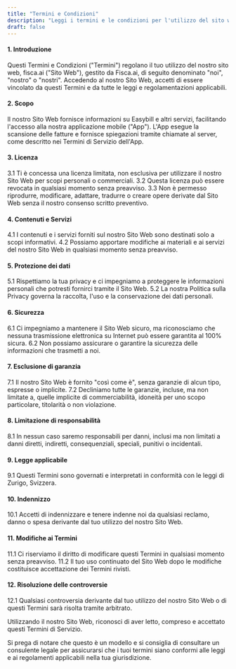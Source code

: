 ```yaml
---
title: "Termini e Condizioni"
description: "Leggi i termini e le condizioni per l'utilizzo del sito web Fisca.ai."
draft: false
---
```


#### 1. Introduzione
Questi Termini e Condizioni ("Termini") regolano il tuo utilizzo del nostro sito web, fisca.ai ("Sito Web"), gestito da Fisca.ai, di seguito denominato "noi", "nostro" o "nostri". Accedendo al nostro Sito Web, accetti di essere vincolato da questi Termini e da tutte le leggi e regolamentazioni applicabili.

#### 2. Scopo
Il nostro Sito Web fornisce informazioni su Easybill e altri servizi, facilitando l'accesso alla nostra applicazione mobile ("App"). L'App esegue la scansione delle fatture e fornisce spiegazioni tramite chiamate al server, come descritto nei Termini di Servizio dell'App.

#### 3. Licenza
3.1 Ti è concessa una licenza limitata, non esclusiva per utilizzare il nostro Sito Web per scopi personali o commerciali.
3.2 Questa licenza può essere revocata in qualsiasi momento senza preavviso.
3.3 Non è permesso riprodurre, modificare, adattare, tradurre o creare opere derivate dal Sito Web senza il nostro consenso scritto preventivo.

#### 4. Contenuti e Servizi
4.1 I contenuti e i servizi forniti sul nostro Sito Web sono destinati solo a scopi informativi.
4.2 Possiamo apportare modifiche ai materiali e ai servizi del nostro Sito Web in qualsiasi momento senza preavviso.

#### 5. Protezione dei dati
5.1 Rispettiamo la tua privacy e ci impegniamo a proteggere le informazioni personali che potresti fornirci tramite il Sito Web.
5.2 La nostra Politica sulla Privacy governa la raccolta, l'uso e la conservazione dei dati personali.

#### 6. Sicurezza
6.1 Ci impegniamo a mantenere il Sito Web sicuro, ma riconosciamo che nessuna trasmissione elettronica su Internet può essere garantita al 100% sicura.
6.2 Non possiamo assicurare o garantire la sicurezza delle informazioni che trasmetti a noi.

#### 7. Esclusione di garanzia
7.1 Il nostro Sito Web è fornito "così come è", senza garanzie di alcun tipo, espresse o implicite.
7.2 Decliniamo tutte le garanzie, incluse, ma non limitate a, quelle implicite di commerciabilità, idoneità per uno scopo particolare, titolarità o non violazione.

#### 8. Limitazione di responsabilità
8.1 In nessun caso saremo responsabili per danni, inclusi ma non limitati a danni diretti, indiretti, consequenziali, speciali, punitivi o incidentali.

#### 9. Legge applicabile
9.1 Questi Termini sono governati e interpretati in conformità con le leggi di Zurigo, Svizzera.

#### 10. Indennizzo
10.1 Accetti di indennizzare e tenere indenne noi da qualsiasi reclamo, danno o spesa derivante dal tuo utilizzo del nostro Sito Web.

#### 11. Modifiche ai Termini
11.1 Ci riserviamo il diritto di modificare questi Termini in qualsiasi momento senza preavviso.
11.2 Il tuo uso continuato del Sito Web dopo le modifiche costituisce accettazione dei Termini rivisti.

#### 12. Risoluzione delle controversie
12.1 Qualsiasi controversia derivante dal tuo utilizzo del nostro Sito Web o di questi Termini sarà risolta tramite arbitrato.

Utilizzando il nostro Sito Web, riconosci di aver letto, compreso e accettato questi Termini di Servizio.

Si prega di notare che questo è un modello e si consiglia di consultare un consulente legale per assicurarsi che i tuoi termini siano conformi alle leggi e ai regolamenti applicabili nella tua giurisdizione.
